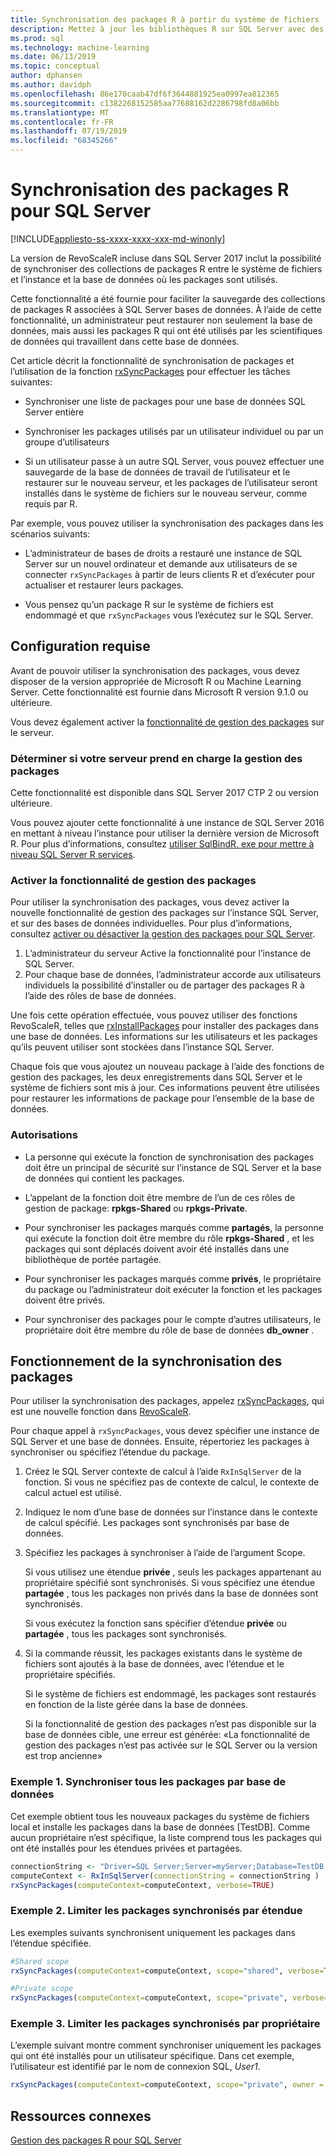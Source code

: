 ```yaml
---
title: Synchronisation des packages R à partir du système de fichiers
description: Mettez à jour les bibliothèques R sur SQL Server avec des versions plus récentes installées sur le système de fichiers.
ms.prod: sql
ms.technology: machine-learning
ms.date: 06/13/2019
ms.topic: conceptual
author: dphansen
ms.author: davidph
ms.openlocfilehash: 86e170caab47df6f3644881925ea0997ea812365
ms.sourcegitcommit: c1382268152585aa77688162d2286798fd8a06bb
ms.translationtype: MT
ms.contentlocale: fr-FR
ms.lasthandoff: 07/19/2019
ms.locfileid: "68345266"
---
```

# <a name="r-package-synchronization-for-sql-server"></a>Synchronisation des packages R pour SQL Server
[!INCLUDE[appliesto-ss-xxxx-xxxx-xxx-md-winonly](../../includes/appliesto-ss-xxxx-xxxx-xxx-md-winonly.md)]

La version de RevoScaleR incluse dans SQL Server 2017 inclut la possibilité de synchroniser des collections de packages R entre le système de fichiers et l’instance et la base de données où les packages sont utilisés.

Cette fonctionnalité a été fournie pour faciliter la sauvegarde des collections de packages R associées à SQL Server bases de données. À l’aide de cette fonctionnalité, un administrateur peut restaurer non seulement la base de données, mais aussi les packages R qui ont été utilisés par les scientifiques de données qui travaillent dans cette base de données.

Cet article décrit la fonctionnalité de synchronisation de packages et l’utilisation de la fonction [rxSyncPackages](https://docs.microsoft.com/machine-learning-server/r-reference/revoscaler/rxsyncpackages) pour effectuer les tâches suivantes:

+ Synchroniser une liste de packages pour une base de données SQL Server entière

+ Synchroniser les packages utilisés par un utilisateur individuel ou par un groupe d’utilisateurs

+ Si un utilisateur passe à un autre SQL Server, vous pouvez effectuer une sauvegarde de la base de données de travail de l’utilisateur et le restaurer sur le nouveau serveur, et les packages de l’utilisateur seront installés dans le système de fichiers sur le nouveau serveur, comme requis par R.

Par exemple, vous pouvez utiliser la synchronisation des packages dans les scénarios suivants:

+ L’administrateur de bases de droits a restauré une instance de SQL Server sur un nouvel ordinateur et demande aux utilisateurs de se connecter `rxSyncPackages` à partir de leurs clients R et d’exécuter pour actualiser et restaurer leurs packages.

+ Vous pensez qu’un package R sur le système de fichiers est endommagé et que `rxSyncPackages` vous l’exécutez sur le SQL Server.

## <a name="requirements"></a>Configuration requise

Avant de pouvoir utiliser la synchronisation des packages, vous devez disposer de la version appropriée de Microsoft R ou Machine Learning Server. Cette fonctionnalité est fournie dans Microsoft R version 9.1.0 ou ultérieure. 

Vous devez également activer la [fonctionnalité de gestion des packages](r-package-how-to-enable-or-disable.md) sur le serveur.

### <a name="determine-whether-your-server-supports-package-management"></a>Déterminer si votre serveur prend en charge la gestion des packages

Cette fonctionnalité est disponible dans SQL Server 2017 CTP 2 ou version ultérieure.

Vous pouvez ajouter cette fonctionnalité à une instance de SQL Server 2016 en mettant à niveau l’instance pour utiliser la dernière version de Microsoft R. Pour plus d’informations, consultez [utiliser SqlBindR. exe pour mettre à niveau SQL Server R services](../install/upgrade-r-and-python.md).

### <a name="enable-the-package-management-feature"></a>Activer la fonctionnalité de gestion des packages

Pour utiliser la synchronisation des packages, vous devez activer la nouvelle fonctionnalité de gestion des packages sur l’instance SQL Server, et sur des bases de données individuelles. Pour plus d’informations, consultez [activer ou désactiver la gestion des packages pour SQL Server](r-package-how-to-enable-or-disable.md).

1. L’administrateur du serveur Active la fonctionnalité pour l’instance de SQL Server.
2. Pour chaque base de données, l’administrateur accorde aux utilisateurs individuels la possibilité d’installer ou de partager des packages R à l’aide des rôles de base de données.

Une fois cette opération effectuée, vous pouvez utiliser des fonctions RevoScaleR, telles que [rxInstallPackages](https://docs.microsoft.com/machine-learning-server/r-reference/revoscaler/rxinstallpackages) pour installer des packages dans une base de données.  Les informations sur les utilisateurs et les packages qu’ils peuvent utiliser sont stockées dans l’instance SQL Server. 

Chaque fois que vous ajoutez un nouveau package à l’aide des fonctions de gestion des packages, les deux enregistrements dans SQL Server et le système de fichiers sont mis à jour. Ces informations peuvent être utilisées pour restaurer les informations de package pour l’ensemble de la base de données.

### <a name="permissions"></a>Autorisations

+ La personne qui exécute la fonction de synchronisation des packages doit être un principal de sécurité sur l’instance de SQL Server et la base de données qui contient les packages.

+ L’appelant de la fonction doit être membre de l’un de ces rôles de gestion de package: **rpkgs-Shared** ou **rpkgs-Private**.

+ Pour synchroniser les packages marqués comme **partagés**, la personne qui exécute la fonction doit être membre du rôle **rpkgs-Shared** , et les packages qui sont déplacés doivent avoir été installés dans une bibliothèque de portée partagée.

+ Pour synchroniser les packages marqués comme **privés**, le propriétaire du package ou l’administrateur doit exécuter la fonction et les packages doivent être privés.

+ Pour synchroniser des packages pour le compte d’autres utilisateurs, le propriétaire doit être membre du rôle de base de données **db_owner** .

## <a name="how-package-synchronization-works"></a>Fonctionnement de la synchronisation des packages

Pour utiliser la synchronisation des packages, appelez [rxSyncPackages](https://docs.microsoft.com/r-server/r-reference/revoscaler/rxsyncpackages), qui est une nouvelle fonction dans [RevoScaleR](https://docs.microsoft.com/machine-learning-server/r-reference/revoscaler/revoscaler). 

Pour chaque appel à `rxSyncPackages`, vous devez spécifier une instance de SQL Server et une base de données. Ensuite, répertoriez les packages à synchroniser ou spécifiez l’étendue du package.

1. Créez le SQL Server contexte de calcul à l’aide `RxInSqlServer` de la fonction. Si vous ne spécifiez pas de contexte de calcul, le contexte de calcul actuel est utilisé.

2. Indiquez le nom d’une base de données sur l’instance dans le contexte de calcul spécifié. Les packages sont synchronisés par base de données.

3. Spécifiez les packages à synchroniser à l’aide de l’argument Scope.

    Si vous utilisez une étendue **privée** , seuls les packages appartenant au propriétaire spécifié sont synchronisés. Si vous spécifiez une étendue **partagée** , tous les packages non privés dans la base de données sont synchronisés. 
    
    Si vous exécutez la fonction sans spécifier d’étendue **privée** ou **partagée** , tous les packages sont synchronisés.

4. Si la commande réussit, les packages existants dans le système de fichiers sont ajoutés à la base de données, avec l’étendue et le propriétaire spécifiés.

    Si le système de fichiers est endommagé, les packages sont restaurés en fonction de la liste gérée dans la base de données.

    Si la fonctionnalité de gestion des packages n’est pas disponible sur la base de données cible, une erreur est générée: «La fonctionnalité de gestion des packages n’est pas activée sur le SQL Server ou la version est trop ancienne»

### <a name="example-1-synchronize-all-package-by-database"></a>Exemple 1. Synchroniser tous les packages par base de données

Cet exemple obtient tous les nouveaux packages du système de fichiers local et installe les packages dans la base de données [TestDB]. Comme aucun propriétaire n’est spécifique, la liste comprend tous les packages qui ont été installés pour les étendues privées et partagées.

```R
connectionString <- "Driver=SQL Server;Server=myServer;Database=TestDB;Trusted_Connection=True;"
computeContext <- RxInSqlServer(connectionString = connectionString )
rxSyncPackages(computeContext=computeContext, verbose=TRUE)
```

### <a name="example-2-restrict-synchronized-packages-by-scope"></a>Exemple 2. Limiter les packages synchronisés par étendue

Les exemples suivants synchronisent uniquement les packages dans l’étendue spécifiée.

```R
#Shared scope
rxSyncPackages(computeContext=computeContext, scope="shared", verbose=TRUE)

#Private scope
rxSyncPackages(computeContext=computeContext, scope="private", verbose=TRUE)
```

### <a name="example-3-restrict-synchronized-packages-by-owner"></a>Exemple 3. Limiter les packages synchronisés par propriétaire

L’exemple suivant montre comment synchroniser uniquement les packages qui ont été installés pour un utilisateur spécifique. Dans cet exemple, l’utilisateur est identifié par le nom de connexion SQL, *User1*.

```R
rxSyncPackages(computeContext=computeContext, scope="private", owner = "user1", verbose=TRUE))
```

## <a name="related-resources"></a>Ressources connexes

[Gestion des packages R pour SQL Server](install-additional-r-packages-on-sql-server.md)

